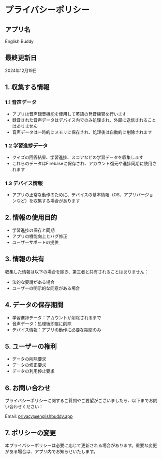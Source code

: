 # プライバシーポリシー

## アプリ名
English Buddy

## 最終更新日
2024年12月19日

## 1. 収集する情報

### 1.1 音声データ
- アプリは音声録音機能を使用して英語の発音練習を行います
- 録音された音声データはデバイス内でのみ処理され、外部に送信されることはありません
- 音声データは一時的にメモリに保存され、処理後は自動的に削除されます

### 1.2 学習進捗データ
- クイズの回答結果、学習進捗、スコアなどの学習データを収集します
- これらのデータはFirebaseに保存され、アカウント復元や進捗同期に使用されます

### 1.3 デバイス情報
- アプリの正常な動作のために、デバイスの基本情報（OS、アプリバージョンなど）を収集する場合があります

## 2. 情報の使用目的

- 学習進捗の保存と同期
- アプリの機能向上とバグ修正
- ユーザーサポートの提供

## 3. 情報の共有

収集した情報は以下の場合を除き、第三者と共有されることはありません：
- 法的な要請がある場合
- ユーザーの明示的な同意がある場合

## 4. データの保存期間

- 学習進捗データ：アカウントが削除されるまで
- 音声データ：処理後即座に削除
- デバイス情報：アプリの動作に必要な期間のみ

## 5. ユーザーの権利

- データの削除要求
- データの修正要求
- データの利用停止要求

## 6. お問い合わせ

プライバシーポリシーに関するご質問やご要望がございましたら、以下までお問い合わせください：

Email: privacy@englishbuddy.app

## 7. ポリシーの変更

本プライバシーポリシーは必要に応じて更新される場合があります。重要な変更がある場合は、アプリ内でお知らせいたします。


